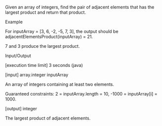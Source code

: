 Given an array of integers, find the pair of adjacent elements that has the largest product and return that product.

Example

For inputArray = [3, 6, -2, -5, 7, 3], the output should be
adjacentElementsProduct(inputArray) = 21.

7 and 3 produce the largest product.

Input/Output

[execution time limit] 3 seconds (java)

[input] array.integer inputArray

An array of integers containing at least two elements.

Guaranteed constraints:
2 = inputArray.length = 10,
-1000 = inputArray[i] = 1000.

[output] integer

The largest product of adjacent elements.